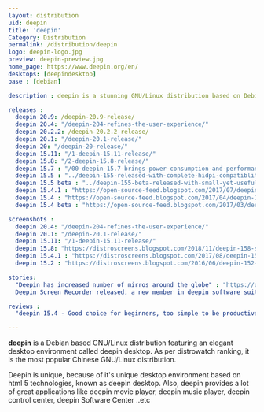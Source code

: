 ```yaml
---
layout: distribution
uid: deepin
title: 'deepin'
Category: Distribution
permalink: /distribution/deepin
logo: deepin-logo.jpg
preview: deepin-preview.jpg
home_page: https://www.deepin.org/en/
desktops: [deepindesktop]
base : [debian]

description : deepin is a stunning GNU/Linux distribution based on Debian. It brings a beautiful desktop environment called deepin. Read stories, updates, and reviews of deepin.

releases :
  deepin 20.9: /deepin-20.9-release/
  deepin 20.4: "/deepin-204-refines-the-user-experience/"
  deepin 20.2.2: /deepin-20.2.2-release/
  deepin 20.1: "/deepin-20.1-release/"
  deepin 20: "/deepin-20-release/"
  deepin 15.11: "/1-deepin-15.11-release/"
  deepin 15.8: "/2-deepin-15.8-release/"
  deepin 15.7 : "/00-deepin-15.7-brings-power-consumption-and-performance-improvements/"
  deepin 15.5 : "../deepin-155-released-with-complete-hidpi-compatiblity/"
  deepin 15.5 beta : "../deepin-155-beta-released-with-small-yet-useful-features/"
  deepin 15.4.1 : "https://open-source-feed.blogspot.com/2017/07/deepin-1541-unveiled-with-launcher-mini.html"
  deepin 15.4 : "https://open-source-feed.blogspot.com/2017/04/deepin-154-released-with-fresh-look-and.html"
  deepin 15.4 beta : "https://open-source-feed.blogspot.com/2017/03/deepin-154-beta-released-with.html"

screenshots :
  deepin 20.4: "/deepin-204-refines-the-user-experience/"
  deepin 20.1: "/deepin-20.1-release/"
  deepin 15.11: "/1-deepin-15.11-release/"
  deepin 15.8: "https://distroscreens.blogspot.com/2018/11/deepin-158-screenshots.html"
  deepin 15.4.1 : "https://distroscreens.blogspot.com/2017/08/deepin-1541-screenshots.html"
  deepin 15.2 : "https://distroscreens.blogspot.com/2016/06/deepin-152-screenshots.html"

stories:
  "Deepin has increased number of mirros around the globe" : "https://open-source-feed.blogspot.com/2017/07/deepin-has-increased-number-of-mirrors.html"
  Deepin Screen Recorder released, a new member in deepin software suite : https://open-source-feed.blogspot.com/2017/03/deepin-screen-recorder-released-new.html

reviews :
  "deepin 15.4 - Good choice for beginners, too simple to be productive" : "https://open-source-feed.blogspot.com/2017/05/deepin-154-good-choice-for-beginners.html"

---
```


**deepin** is a Debian based GNU/Linux distribution featuring an elegant desktop environment called deepin desktop. As per distrowatch ranking, it is the most popular Chinese GNU/Linux distribution.

Deepin is unique, because of it's unique desktop environment based on html 5 technologies, known as deepin desktop. Also, deepin provides a lot of great applications like deepin movie player, deepin music player, deepin control center, deepin Software Center ..etc
